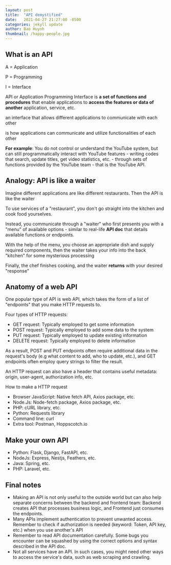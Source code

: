 ```yaml
---
layout: post
title:  "API demystified"
date:   2021-04-27 21:27:00 -0500
categories: jekyll update
author: Bao Huynh
thumbnail: /happy-people.jpg
---
```


## What is an API

A = Application

P = Programming

I = Interface

API or Application Programming Interface is **a set of functions and procedures** that enable applications to **access the features or data of another** application, service, etc.

an interface that allows different applications to communicate with each other

is how applications can communicate and utilize functionalities of each other

**For example**: You do not control or understand the YouTube system, but can still programmatically interact with YouTube features - writing codes that search, update titles, get video statistics, etc. - through sets of functions provided by the YouTube team - that is the YouTube API.

## Analogy: API is like a waiter

Imagine different applications are like different restaurants. 
Then the API is like the waiter

To use services of a "restaurant", you don't go straight into the kitchen and cook food yourselves.

Instead, you communicate through a "waiter" who first presents you with a "menu" of available options - similar to real-life **API doc** that details available functions or endpoints.

With the help of the menu, you choose an appropriate dish and supply required components, then the waiter takes your info into the back "kitchen" for some mysterious processing

Finally, the chef finishes cooking, and the waiter **returns** with your desired "response"

## Anatomy of a web API

One popular type of API is web API, which takes the form of a list of "endpoints" that you make HTTP requests to.

Four types of HTTP requests:
* GET request: Typically employed to get some information
* POST request: Typically employed to add some data to the system
* PUT request: Typically employed to update existing information
* DELETE request: Typically employed to delete information

As a result, POST and PUT endpoints often require additional data in the request's body (e.g what content to add, who to update, etc.), and GET endpoints often employ query strings to filter the result.

An HTTP request can also have a header that contains useful metadata: origin, user-agent, authorization info, etc.

How to make a HTTP request
* Browser JavaScript: Native fetch API, Axios package, etc.
* Node.Js: Node-fetch package, Axios package, etc.
* PHP: cURL library, etc.
* Python: Requests library
* Command line: curl
* Extra tool: Postman, Hoppscotch.io

## Make your own API

* Python: Flask, Django, FastAPI, etc.
* NodeJs: Express, Nestjs, Feathers, etc.
* Java: Spring, etc.
* PHP: Laravel, etc.

## Final notes

* Making an API is not only useful to the outside world but can also help separate concerns between the backend and frontend team: Backend creates API that processes business logic, and Frontend just consumes the endpoints.
* Many APIs implement authentication to prevent unwanted access. Remember to check if authorization is needed (keyword: Token, API key, etc.) when you use another's API
* Remember to read API documentation carefully. Some bugs you encounter can be squashed by using the correct options and syntax described in the API doc.
* Not all services have an API. In such cases, you might need other ways to access the service's data, such as web scraping and crawling.


